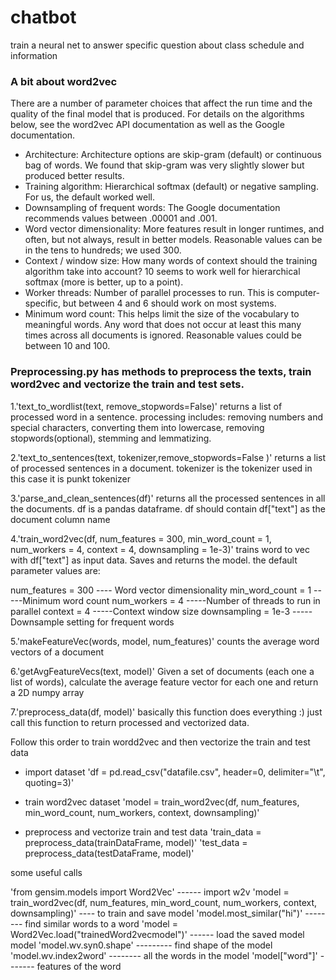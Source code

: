 # chatbot
train a neural net to answer specific question about class schedule and information 

### A bit about word2vec

There are a number of parameter choices that affect the run time and the quality of the final model that is produced. For details on the algorithms below, see the word2vec API documentation as well as the Google documentation. 

* Architecture: Architecture options are skip-gram (default) or continuous bag of words. We found that skip-gram was very slightly slower but produced better results.
* Training algorithm: Hierarchical softmax (default) or negative sampling. For us, the default worked well.
* Downsampling of frequent words: The Google documentation recommends values between .00001 and .001.
* Word vector dimensionality: More features result in longer runtimes, and often, but not always, result in better models. Reasonable values can be in the tens to hundreds; we used 300.
* Context / window size: How many words of context should the training algorithm take into account? 10 seems to work well for hierarchical softmax (more is better, up to a point).
* Worker threads: Number of parallel processes to run. This is computer-specific, but between 4 and 6 should work on most systems.
* Minimum word count: This helps limit the size of the vocabulary to meaningful words. Any word that does not occur at least this many times across all documents is ignored. Reasonable values could be between 10 and 100.

### Preprocessing.py has methods to preprocess the texts, train word2vec and vectorize the train and test sets.

1.'text_to_wordlist(text, remove_stopwords=False)'
  returns a list of processed word in a sentence.
  processing includes: removing numbers and special characters, converting them into lowercase, 
  removing stopwords(optional), stemming and lemmatizing.

2.'text_to_sentences(text, tokenizer,remove_stopwords=False )'
  returns a list of processed sentences in a document. tokenizer is the tokenizer used in this case it is punkt tokenizer

3.'parse_and_clean_sentences(df)'
  returns all the processed sentences in all the documents. df is a pandas dataframe. df should contain df["text"] as the  document column name

4.'train_word2vec(df, num_features = 300, min_word_count = 1, num_workers = 4, context = 4, downsampling = 1e-3)'
  trains word to vec with df["text"] as input data. Saves and returns the model.
  the default parameter values are:

  num_features = 300    ---- Word vector dimensionality
  min_word_count = 1    -----Minimum word count
  num_workers = 4       -----Number of threads to run in parallel
  context = 4           -----Context window size
  downsampling = 1e-3   -----Downsample setting for frequent words

5.'makeFeatureVec(words, model, num_features)'
  counts the average word vectors of a document 

6.'getAvgFeatureVecs(text, model)'
  Given a set of documents (each one a list of words), calculate the average feature vector for each one and return a 2D numpy array 

7.'preprocess_data(df, model)'
  basically this function does everything :) just call this function to return processed and vectorized data.

Follow this order to train wordd2vec and then vectorize the train and test data
* import dataset
'df = pd.read_csv("datafile.csv", header=0, delimiter="\t", quoting=3)'

* train word2vec dataset
'model = train_word2vec(df, num_features, min_word_count, num_workers, context, downsampling)'

* preprocess and vectorize train and test data
'train_data = preprocess_data(trainDataFrame, model)'
'test_data = preprocess_data(testDataFrame, model)'

some useful calls

'from gensim.models import Word2Vec' ------ import w2v
'model = train_word2vec(df, num_features, min_word_count, num_workers, context, downsampling)' ---- to train and save model
'model.most_similar("hi")' -------- find similar words to a word
'model = Word2Vec.load("trainedWord2vecmodel")' ------ load the saved model model
'model.wv.syn0.shape' --------- find shape of the model
'model.wv.index2word' -------- all the words in the model
'model["word"]' ------- features of the word


